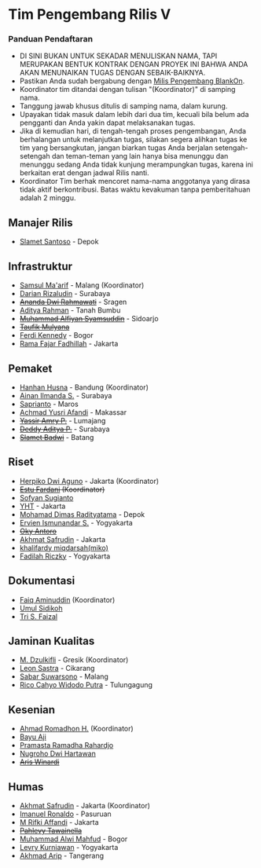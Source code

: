 # Tim Pengembang Rilis V

### Panduan Pendaftaran

- DI SINI BUKAN UNTUK SEKADAR MENULISKAN NAMA, TAPI MERUPAKAN BENTUK KONTRAK DENGAN PROYEK INI BAHWA ANDA AKAN MENUNAIKAN TUGAS DENGAN SEBAIK-BAIKNYA.
- Pastikan Anda sudah bergabung dengan [Milis Pengembang BlankOn](https://groups.google.com/group/BlankOn-dev).
- Koordinator tim ditandai dengan tulisan "(Koordinator)" di samping nama.
- Tanggung jawab khusus ditulis di samping nama, dalam kurung.
- Upayakan tidak masuk dalam lebih dari dua tim, kecuali bila belum ada pengganti dan Anda yakin dapat melaksanakan tugas.
- Jika di kemudian hari, di tengah-tengah proses pengembangan, Anda berhalangan untuk melanjutkan tugas, silakan segera alihkan tugas ke tim yang bersangkutan, jangan biarkan tugas Anda berjalan setengah-setengah dan teman-teman yang lain hanya bisa menunggu dan menunggu sedang Anda tidak kunjung merampungkan tugas, karena ini berkaitan erat dengan jadwal Rilis nanti.
- Koordinator Tim berhak mencoret nama-nama anggotanya yang dirasa tidak aktif berkontribusi. Batas waktu kevakuman tanpa pemberitahuan adalah 2 minggu.

## Manajer Rilis

- [Slamet Santoso](http://github.com/slamets75/) - Depok

## Infrastruktur

- [Samsul Ma'arif](https://github.com/samsulmaarif) - Malang (Koordinator)
- [Darian Rizaludin](https://github.com/darianrizaludin) - Surabaya
- [~~Ananda Dwi Rahmawati~~](https://github.com/misskecupbung) - Sragen
- [Aditya Rahman](https://github.com/kudaliar032) - Tanah Bumbu
- [~~Muhammad Alfiyan Syamsuddin~~](https://github.com/alfiyansys) - Sidoarjo
- [~~Taufik Mulyana~~](https://github.com/nothinux)
- [Ferdi Kennedy](https://github.com/Tsuyoken) - Bogor
- [Rama Fajar Fadhillah](https://github.com/nullsec45) - Jakarta

## Pemaket

- [Hanhan Husna](https://github.com/hahn) - Bandung (Koordinator)
- [Ainan Ilmanda S.](https://github.com/ainandoo) - Surabaya
- [Saprianto](https://github.com/antosamalona) - Maros
- [Achmad Yusri Afandi](https://github.com/yusrideb) - Makassar
- [~~Yassir Amry P.~~](https://github.com/yassir-a-p) - Lumajang
- [~~Deddy Aditya P.~~](https://github.com/ojoakua-10bit) - Surabaya
- [~~Slamet Badwi~~](https://github.com/baddwin) - Batang

## Riset

- [Herpiko Dwi Aguno](https://github.com/herpiko) - Jakarta (Koordinator)
- ~~[Estu Fardani](https://github.com/tuanpembual) (Koordinator)~~
- [Sofyan Sugianto](https://github.com/artemtech)
- [YHT](https://github.com/yht) - Jakarta
- [Mohamad Dimas Radityatama](https://github.com/mdradityatama) - Depok
- [Ervien Ismunandar S.](https://github.com/ervinismu) - Yogyakarta
- [~~Oky Antoro~~](https://github.com/okyantoro)
- [Akhmat Safrudin](https://github.com/somat) - Jakarta
- [khalifardy miqdarsah(miko)](https://github.com/khalifardy)
- [Fadilah Riczky](https://github.com/friczky) - Yogyakarta

## Dokumentasi

- [Faiq Aminuddin](https://github.com/FaiqAminuddin) (Koordinator)
- [Umul Sidikoh](https://github.com/umulsidikoh)
- [Tri S. Faizal](https://github.com/trisfaizal)

## Jaminan Kualitas

- [M. Dzulkifli](https://github.com/mdzulkifli) - Gresik (Koordinator)
- [Leon Sastra](https://github.com/leonyonz/) - Cikarang
- [Sabar Suwarsono](https://github.com/soewarsono) - Malang
- [Rico Cahyo Widodo Putra](https://github.com/ricocwp) - Tulungagung

## Kesenian

- [Ahmad Romadhon H.](https://github.com/raniaamina) (Koordinator)
- [Bayu Aji](http://github.com/bajinra/)
- [Pramasta Ramadha Rahardjo](http://github.com/pramastarr)
- [Nugroho Dwi Hartawan](http://github.com/ikinugrihi)
- [~~Aris Winardi~~](http://github.com/winardiaris/)

## Humas

- [Akhmat Safrudin](https://github.com/somat) - Jakarta (Koordinator)
- [Imanuel Ronaldo](http://github.com/nathanael79) - Pasuruan
- [M Rifki Affandi](http://github.com/rifkiaz) - Jakarta
- [~~Pahlevy Tawainella~~](http://github.com/levay08)
- [Muhammad Alwi Mahfud](https://github.com/mAlwiMhfd) - Bogor
- [Levry Kurniawan](https://github.com/LevryKurniawan) - Yogyakarta
- [Akhmad Arip](https://github.com/arip86) - Tangerang
